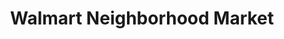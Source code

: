 ---
title: "Walmart Neighborhood Market"
url: /summerville/walmart-neighborhood-market/
shop: Supermarkt
---